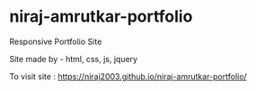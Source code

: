 # niraj-amrutkar-portfolio
Responsive Portfolio Site

Site made by - html, css, js, jquery 

To visit site : https://niraj2003.github.io/niraj-amrutkar-portfolio/
